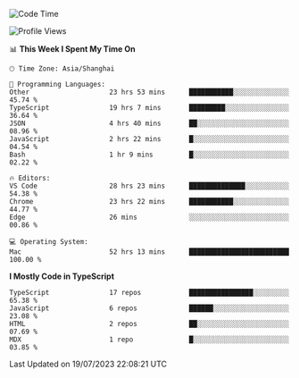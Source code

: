 <!--START_SECTION:waka-->
![Code Time](http://img.shields.io/badge/Code%20Time-4%2C839%20hrs%2042%20mins-blue)

![Profile Views](http://img.shields.io/badge/Profile%20Views-0-blue)

📊 **This Week I Spent My Time On** 

```text
🕑︎ Time Zone: Asia/Shanghai

💬 Programming Languages: 
Other                    23 hrs 53 mins      ███████████░░░░░░░░░░░░░░   45.74 % 
TypeScript               19 hrs 7 mins       █████████░░░░░░░░░░░░░░░░   36.64 % 
JSON                     4 hrs 40 mins       ██░░░░░░░░░░░░░░░░░░░░░░░   08.96 % 
JavaScript               2 hrs 22 mins       █░░░░░░░░░░░░░░░░░░░░░░░░   04.54 % 
Bash                     1 hr 9 mins         █░░░░░░░░░░░░░░░░░░░░░░░░   02.22 % 

🔥 Editors: 
VS Code                  28 hrs 23 mins      ██████████████░░░░░░░░░░░   54.38 % 
Chrome                   23 hrs 22 mins      ███████████░░░░░░░░░░░░░░   44.77 % 
Edge                     26 mins             ░░░░░░░░░░░░░░░░░░░░░░░░░   00.86 % 

💻 Operating System: 
Mac                      52 hrs 13 mins      █████████████████████████   100.00 % 
```

**I Mostly Code in TypeScript** 

```text
TypeScript               17 repos            ████████████████░░░░░░░░░   65.38 % 
JavaScript               6 repos             ██████░░░░░░░░░░░░░░░░░░░   23.08 % 
HTML                     2 repos             ██░░░░░░░░░░░░░░░░░░░░░░░   07.69 % 
MDX                      1 repo              █░░░░░░░░░░░░░░░░░░░░░░░░   03.85 % 
```




 Last Updated on 19/07/2023 22:08:21 UTC
<!--END_SECTION:waka-->
